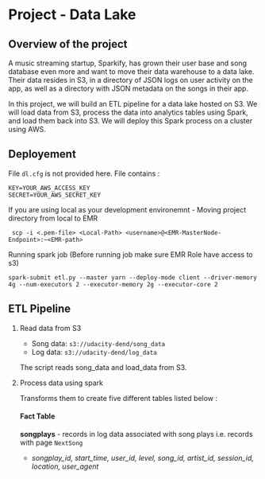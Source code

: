 
# Project - Data Lake

## Overview of the project
A music streaming startup, Sparkify, has grown their user base and song database even more and want to move their data warehouse to a data lake. Their data resides in S3, in a directory of JSON logs on user activity on the app, as well as a directory with JSON metadata on the songs in their app.

In this project, we will build an ETL pipeline for a data lake hosted on S3. We will load data from S3, process the data into analytics tables using Spark, and load them back into S3. We will deploy this Spark process on a cluster using AWS.

## Deployement

File `dl.cfg` is not provided here. File contains :


```
KEY=YOUR_AWS_ACCESS_KEY
SECRET=YOUR_AWS_SECRET_KEY
```

If you are using local as your development environemnt - Moving project directory from local to EMR 


 

     scp -i <.pem-file> <Local-Path> <username>@<EMR-MasterNode-Endpoint>:~<EMR-path>

Running spark job (Before running job make sure EMR Role have access to s3)

    spark-submit etl.py --master yarn --deploy-mode client --driver-memory 4g --num-executors 2 --executor-memory 2g --executor-core 2

## ETL Pipeline
    
1.  Read data from S3
    
    -   Song data:  `s3://udacity-dend/song_data`
    -   Log data:  `s3://udacity-dend/log_data`
    
    The script reads song_data and load_data from S3.
    
3.  Process data using spark
    
    Transforms them to create five different tables listed below : 
    #### Fact Table
	 **songplays**  - records in log data associated with song plays i.e. records with page  `NextSong`
    -   _songplay_id, start_time, user_id, level, song_id, artist_id, session_id, location, user_agent_


